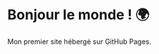 <!DOCTYPE html>
<html>
<head>
    <title>Mon Site GitHub.io</title>
</head>
<body>
    <h1>Bonjour le monde ! 🌍</h1>
    <p>Mon premier site hébergé sur GitHub Pages.</p>
</body>
</html>
